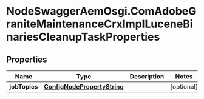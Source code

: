 # NodeSwaggerAemOsgi.ComAdobeGraniteMaintenanceCrxImplLuceneBinariesCleanupTaskProperties

## Properties
Name | Type | Description | Notes
------------ | ------------- | ------------- | -------------
**jobTopics** | [**ConfigNodePropertyString**](ConfigNodePropertyString.md) |  | [optional] 


